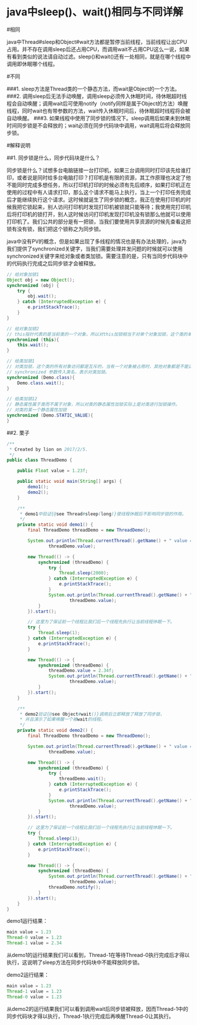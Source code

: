 java中sleep()、wait()相同与不同详解
=================================

#相同

java中Thread#sleep和Object#wait方法都是暂停当前线程，当前线程让出CPU占用。并不存在调用sleep后还占用CPU，而调用wait不占用CPU这么一说，如果有看到类似的说法请自动过滤。sleep()和wait()还有一处相同，就是在哪个线程中调用即休眠哪个线程。

#不同

###1. sleep方法是Thread类的一个静态方法，而wait是Object的一个方法。
###2. 调用sleep后无法手动唤醒，调用sleep必须传入休眠时间，待休眠超时线程会自动唤醒；调用wait后可使用notify（notify同样是属于Object的方法）唤醒线程，同时wait也有带参数的方法，wait传入休眠时间后，待休眠超时线程将会被自动唤醒。
###3. 如果线程中使用了同步锁的情况下。sleep调用后如果未到休眠时间同步锁是不会释放的；wait必须在同步代码块中调用，wait调用后将会释放同步锁。

#解释说明

##1. 同步锁是什么，同步代码块是什么？

同步锁是什么？试想多台电脑链接一台打印机，如果三台调用同时打印该先给谁打印，或者说是同时给多台电脑打印？打印机是有限的资源，其工作原理也决定了他不能同时完成多想任务，所以打印机打印的时候必须有先后顺序，如果打印机正在使用的过程中有人请求打印，那么这个请求不能马上执行，当上一个打印任务完成后才能继续执行这个请求。这时候就诞生了同步锁的概念，我正在使用打印机的时候我把它锁起来，别人访问打印机时发现打印机被锁就只能等待；我使用完打印机后将打印机的锁打开，别人这时候访问打印机发现打印机没有锁那么他就可以使用打印机了。我们公共的部分是有一把锁，当我们要使用共享资源的时候先查看这把锁有没有锁，我们把这个锁称之为同步锁。

java中没有PV的概念，但是如果出现了多线程的情况也是有办法处理的，java为我们提供了synchronized关键字，当我们需要处理并发问题的时候就可以使用synchronized关键字来给对象或者类加锁。需要注意的是，只有当同步代码块中的代码执行完成之后同步锁才会被释放。

```java
// 给对象加锁1
Object obj = new Object();
synchronized (obj) {
    try {
        obj.wait();
    } catch (InterruptedException e) {
        e.printStackTrace();
    }
}

// 给对象加锁2
// this指针代表的是当前类的一个对象，所以对this加锁相当于对单个对象加锁，这个类的单个对象访问是互斥的，但是每个对象之间相互不影响。
synchronized (this){
	this.wait();
}

// 给类加锁1
// 对类加锁，这个类的所有对象访问都是互斥的，当有一个对象被占用时，其他对象都是不能访问的。
// synchronized 参数传入类名，表示对类加锁。
synchronized (Demo.class){
	Demo.class.wait();
}

// 给类加锁12
// 静态属性属于类而不属于对象，所以对类的静态属性加锁实际上是对类进行加锁操作。
// 对类的某一个静态属性加锁
synchronized (Demo.STATIC_VALUE){
}

```

##2. 栗子

```java
/**
 * Created by lion on 2017/2/5.
 */
public class ThreadDemo {

    public Float value = 1.23f;

    public static void main(String[] args) {
        demo1();
        demo2();
    }

    /**
     * demo1中验证{@see Thread#sleep(long)}使线程休眠后不影响同步锁的作用。
     */
    private static void demo1() {
        final ThreadDemo threadDemo = new ThreadDemo();

        System.out.println(Thread.currentThread().getName() + " value = " +
                threadDemo.value);

        new Thread(() -> {
            synchronized (threadDemo) {
                try {
                    Thread.sleep(2000);
                } catch (InterruptedException e) {
                    e.printStackTrace();
                }
                System.out.println(Thread.currentThread().getName() + " value = " +
                        threadDemo.value);
            }
        }).start();

        // 这里为了保证前一个线程比我们后一个线程先执行让当前线程休眠一下。
        try {
            Thread.sleep(1);
        } catch (InterruptedException e) {
            e.printStackTrace();
        }

        new Thread(() -> {
            synchronized (threadDemo) {
                threadDemo.value = 2.34f;
                System.out.println(Thread.currentThread().getName() + " value = " +
                        threadDemo.value);
            }
        }).start();
    }

    /**
     * demo2验证{@see Object#wait()}调用后立即释放了释放了同步锁，
     * 并且演示了如果唤醒一个被wait的线程。
     */
    private static void demo2() {
        final ThreadDemo threadDemo = new ThreadDemo();

        System.out.println(Thread.currentThread().getName() + " value = " +
                threadDemo.value);

        new Thread(() -> {
            synchronized (threadDemo) {
                try {
                    threadDemo.wait();
                } catch (InterruptedException e) {
                    e.printStackTrace();
                }
                System.out.println(Thread.currentThread().getName() + " value = " +
                        threadDemo.value);
            }
        }).start();

        // 这里为了保证前一个线程比我们后一个线程先执行让当前线程休眠一下。
        try {
            Thread.sleep(1);
        } catch (InterruptedException e) {
            e.printStackTrace();
        }

        new Thread(() -> {
            synchronized (threadDemo) {
                System.out.println(Thread.currentThread().getName() + " value = " +
                        threadDemo.value);
                threadDemo.notify();
            }
        }).start();
    }
}
```

demo1运行结果：

```java
main value = 1.23
Thread-0 value = 1.23
Thread-1 value = 2.34
```

从demo1的运行结果我们可以看到，Thread-1在等待Thread-0执行完成后才得以执行，这说明了sleep方法在同步代码块中不能释放同步锁。

demo2运行结果：

```java
main value = 1.23
Thread-1 value = 1.23
Thread-0 value = 1.23
```

从demo2的运行结果我们可以看到调用wait后同步锁被释放，因而Thread-1中的同步代码块才得以执行，Thread-1执行完成后再唤醒Thread-0让其执行。

